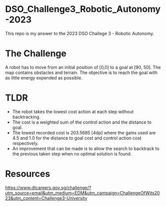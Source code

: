 # DSO_Challenge3_Robotic_Autonomy-2023
This repo is my answer to the 2023 DSO Challege 3 - Robotic Autonomy. 

# The Challenge
A robot has to move from an initial position of [0,0] to a goal at [90, 50]. The map contains obstacles and terrain. The objective is to reach the goal with as little energy expended as possible. 

# TLDR
- The robot takes the lowest cost action at each step without backtracking.
- The cost is a weighted sum of the control action and the distance to goal.
- The lowest recorded cost is 203.5685 [4dp] where the gains used are 4.5 and 1.0 for the distance to goal cost and control action cost respectively.
- An improvement that can be made is to allow the search to backtrack to the previous taken step when no optimal solution is found. 

# Resources
https://www.dtcareers.gov.sg/challenge/?utm_source=email&utm_medium=EDM&utm_campaign=ChallengeOfWits2023&utm_content=Challenge3-University
